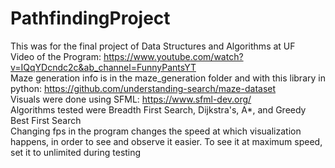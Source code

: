 # PathfindingProject
This was for the final project of Data Structures and Algorithms at UF<br/>
Video of the Program: https://www.youtube.com/watch?v=IQqYDcndc2c&ab_channel=FunnyPantsYT<br/>
Maze generation info is in the maze_generation folder and with this library in python: https://github.com/understanding-search/maze-dataset<br/>
Visuals were done using SFML: https://www.sfml-dev.org/<br/>
Algorithms tested were Breadth First Search, Dijkstra's, A*, and Greedy Best First Search<br/>
Changing fps in the program changes the speed at which visualization happens, in order to see and observe it easier. To see it at maximum speed, set it to unlimited during testing

